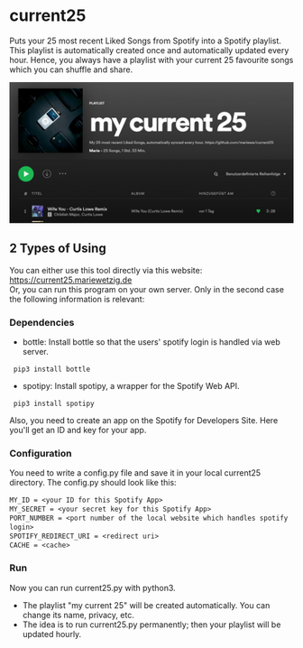 # current25
Puts your 25 most recent Liked Songs from Spotify into a Spotify playlist.
This playlist is automatically created once and automatically updated every hour.
Hence, you always have a playlist with your current 25 favourite songs which you can shuffle and share.

![](screenshot.JPG)

## 2 Types of Using
You can either use this tool directly via this website: https://current25.mariewetzig.de \
Or, you can run this program on your own server.
Only in the second case the following information is relevant:

### Dependencies
- bottle: Install bottle so that the users' spotify login is handled via web server.
 ```
  pip3 install bottle
 ```
- spotipy: Install spotipy, a wrapper for the Spotify Web API.
 ```
  pip3 install spotipy
 ```
  Also, you need to create an app on the Spotify for Developers Site. Here you'll get an ID and key for your app.
### Configuration
You need to write a config.py file and save it in your local current25 directory.
The config.py should look like this:
 ```
MY_ID = <your ID for this Spotify App>
MY_SECRET = <your secret key for this Spotify App>
PORT_NUMBER = <port number of the local website which handles spotify login>
SPOTIFY_REDIRECT_URI = <redirect uri>
CACHE = <cache>
 ```
### Run
Now you can run current25.py with python3.
- The playlist "my current 25" will be created automatically. You can change its name, privacy, etc.
- The idea is to run current25.py permanently; then your playlist will be updated hourly.
